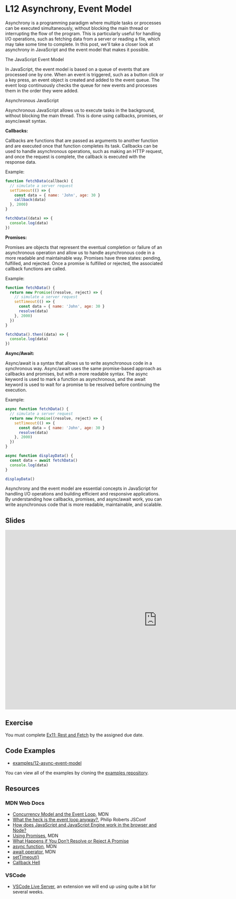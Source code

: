 # L12 Asynchrony, Event Model

Asynchrony is a programming paradigm where multiple tasks or processes can be executed simultaneously, without blocking the main thread or interrupting the flow of the program. This is particularly useful for handling I/O operations, such as fetching data from a server or reading a file, which may take some time to complete. In this post, we'll take a closer look at asynchrony in JavaScript and the event model that makes it possible.

The JavaScript Event Model

In JavaScript, the event model is based on a queue of events that are processed one by one. When an event is triggered, such as a button click or a key press, an event object is created and added to the event queue. The event loop continuously checks the queue for new events and processes them in the order they were added.

Asynchronous JavaScript

Asynchronous JavaScript allows us to execute tasks in the background, without blocking the main thread. This is done using callbacks, promises, or async/await syntax.

**Callbacks:**

Callbacks are functions that are passed as arguments to another function and are executed once that function completes its task. Callbacks can be used to handle asynchronous operations, such as making an HTTP request, and once the request is complete, the callback is executed with the response data.

Example:

```javascript
function fetchData(callback) {
  // simulate a server request
  setTimeout(() => {
    const data = { name: 'John', age: 30 }
    callback(data)
  }, 2000)
}

fetchData((data) => {
  console.log(data)
})
```

**Promises:**

Promises are objects that represent the eventual completion or failure of an asynchronous operation and allow us to handle asynchronous code in a more readable and maintainable way. Promises have three states: pending, fulfilled, and rejected. Once a promise is fulfilled or rejected, the associated callback functions are called.

Example:

```javascript
function fetchData() {
  return new Promise((resolve, reject) => {
    // simulate a server request
    setTimeout(() => {
      const data = { name: 'John', age: 30 }
      resolve(data)
    }, 2000)
  })
}

fetchData().then((data) => {
  console.log(data)
})
```

**Async/Await:**

Async/await is a syntax that allows us to write asynchronous code in a synchronous way. Async/await uses the same promise-based approach as callbacks and promises, but with a more readable syntax. The async keyword is used to mark a function as asynchronous, and the await keyword is used to wait for a promise to be resolved before continuing the execution.

Example:

```javascript
async function fetchData() {
  // simulate a server request
  return new Promise((resolve, reject) => {
    setTimeout(() => {
      const data = { name: 'John', age: 30 }
      resolve(data)
    }, 2000)
  })
}

async function displayData() {
  const data = await fetchData()
  console.log(data)
}

displayData()
```

Asynchrony and the event model are essential concepts in JavaScript for handling I/O operations and building efficient and responsive applications. By understanding how callbacks, promises, and async/await work, you can write asynchronous code that is more readable, maintainable, and scalable.

## Slides

<iframe src="https://docs.google.com/presentation/d/e/2PACX-1vRFFbBs5OQDdNQeTXk11grNBCnH1M3r_SfAOF3Jc7GNhIODjLOuF3KpUFI6kXnCsxMq25-RbwTSTFh1/embed?start=false&loop=false&delayms=3000" frameborder="0" width="960" height="569" allowfullscreen="true" mozallowfullscreen="true" webkitallowfullscreen="true"></iframe>

## Exercise

You must complete [Ex11: Rest and Fetch](../../exercises/rest-and-fetch) by the assigned due date.

## Code Examples

- [examples/12-async-event-model](https://github.com/umass-cs-326/examples/tree/main/12-async-event-model)

You can view all of the examples by cloning the [examples repository](https://github.com/umass-cs-326/examples).

## Resources

### MDN Web Docs

- [Concurrency Model and the Event Loop](https://developer.mozilla.org/en-US/docs/Web/JavaScript/EventLoop), MDN
- [What the heck is the event loop anyway?](https://www.youtube.com/watch?v=8aGhZQkoFbQ&feature=youtu.be), Philip Roberts JSConf
- [How does JavaScript and JavaScript Engine work in the browser and Node?](https://medium.com/jspoint/how-javascript-works-in-browser-and-node-ab7d0d09ac2f)
- [Using Promises](https://developer.mozilla.org/en-US/docs/Web/JavaScript/Guide/Using_promises), MDN
- [What Happens if You Don’t Resolve or Reject A Promise](https://medium.com/@kirichuk/what-happens-if-you-dont-resolve-or-reject-a-promise-d0f68b96de0f)
- [async function](https://developer.mozilla.org/en-US/docs/Web/JavaScript/Reference/Statements/async_function), MDN
- [await operator](https://developer.mozilla.org/en-US/docs/Web/JavaScript/Reference/Operators/await), MDN
- [setTimeout()](https://www.w3schools.com/jsref/met_win_settimeout.asp)
- [Callback Hell](http://callbackhell.com/)

### VSCode

- [VSCode Live Server](https://marketplace.visualstudio.com/items?itemName=ritwickdey.LiveServer), an extension we will end up using quite a bit for several weeks.